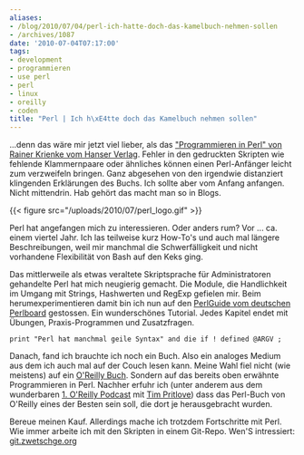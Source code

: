 ```yaml
---
aliases:
- /blog/2010/07/04/perl-ich-hatte-doch-das-kamelbuch-nehmen-sollen
- /archives/1087
date: '2010-07-04T07:17:00'
tags:
- development
- programmieren
- use perl
- perl
- linux
- oreilly
- coden
title: "Perl | Ich h\xE4tte doch das Kamelbuch nehmen sollen"
---
```


...denn das wäre mir jetzt viel lieber, als das ["Programmieren in Perl" von Rainer Krienke vom Hanser Verlag](http://www.amazon.de/Programmieren-Perl-Rainer-Krienke/dp/3446220135/ref=pd_sim_b_17).
Fehler in den gedruckten Skripten wie fehlende Klammernpaare oder ähnliches
können einen Perl-Anfänger leicht zum verzweifeln bringen. Ganz abgesehen
von den irgendwie distanziert klingenden Erklärungen des Buchs. Ich sollte
aber vom Anfang anfangen. Nicht mittendrin. Hab gehört das macht man so in
Blogs.

{{< figure src="/uploads/2010/07/perl_logo.gif" >}}

Perl hat angefangen mich zu interessieren. Oder anders rum? Vor ... ca.
einem viertel Jahr. Ich las teilweise kurz How-To's und auch mal längere
Beschreibungen, weil mir manchmal die Schwerfälligkeit und nicht vorhandene
Flexibilität von Bash auf den Keks ging.

Das mittlerweile als etwas veraltete Skriptsprache für Administratoren
gehandelte Perl hat mich neugierig gemacht. Die Module, die Handlichkeit im
Umgang mit Strings, Hashwerten und RegExp gefielen mir. Beim
herumexperimentieren damit bin ich nun auf den [PerlGuide vom deutschen Perlboard](http://www.perlboard.de/perlguide/Inhalt.html) gestossen. Ein
wunderschönes Tutorial. Jedes Kapitel endet mit Übungen, Praxis-Programmen
und Zusatzfragen.

``` print "Perl hat manchmal geile Syntax" and die if ! defined @ARGV ; ```


Danach, fand ich brauchte ich noch ein Buch. Also ein analoges Medium aus
dem ich auch mal auf der Couch lesen kann. Meine Wahl fiel nicht (wie
meistens) auf ein [O'Reilly Buch](http://www.amazon.de/Programmieren-mit-Perl-Larry-Wall/dp/3897211440/ref=sr_1_5?ie=UTF8&s=books&qid=1278231152&sr=8-5).
Sondern auf das bereits oben erwähnte Programmieren in Perl. Nachher erfuhr
ich (unter anderem aus dem wunderbaren [1. O'Reilly Podcast](http://community.oreilly.de/blog/2010/06/25/kol001-das-oreilly-universum/)
mit [Tim Pritlove](http://tim.geekheim.de/)) dass das Perl-Buch von
O'Reilly eines der Besten sein soll, die dort je herausgebracht wurden.

Bereue meinen Kauf. Allerdings mache ich trotzdem Fortschritte mit Perl.
Wie immer arbeite ich mit den Skripten in einem Git-Repo. Wen'S
intressiert:
[git.zwetschge.org](http://git.zwetschge.org/?p=learning-perl.git;a=tree;h=671b98e403d952d9ed2730ac1221e867039127cc;hb=671b98e403d952d9ed2730ac1221e867039127cc)